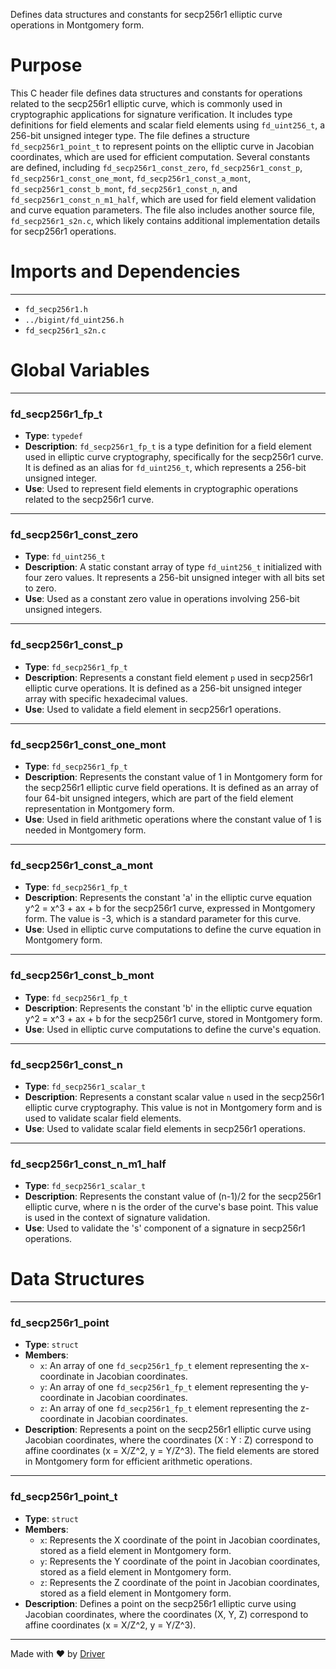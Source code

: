 <!--------------------------------------------------------------------------------->
<!-- IMPORTANT: This file is auto-generated by Driver (https://driver.ai). -------->
<!-- Manual edits may be overwritten on future commits. --------------------------->
<!--------------------------------------------------------------------------------->

Defines data structures and constants for secp256r1 elliptic curve operations in Montgomery form.

# Purpose
This C header file defines data structures and constants for operations related to the secp256r1 elliptic curve, which is commonly used in cryptographic applications for signature verification. It includes type definitions for field elements and scalar field elements using `fd_uint256_t`, a 256-bit unsigned integer type. The file defines a structure `fd_secp256r1_point_t` to represent points on the elliptic curve in Jacobian coordinates, which are used for efficient computation. Several constants are defined, including `fd_secp256r1_const_zero`, `fd_secp256r1_const_p`, `fd_secp256r1_const_one_mont`, `fd_secp256r1_const_a_mont`, `fd_secp256r1_const_b_mont`, `fd_secp256r1_const_n`, and `fd_secp256r1_const_n_m1_half`, which are used for field element validation and curve equation parameters. The file also includes another source file, `fd_secp256r1_s2n.c`, which likely contains additional implementation details for secp256r1 operations.
# Imports and Dependencies

---
- `fd_secp256r1.h`
- `../bigint/fd_uint256.h`
- `fd_secp256r1_s2n.c`


# Global Variables

---
### fd\_secp256r1\_fp\_t
- **Type**: ``typedef``
- **Description**: `fd_secp256r1_fp_t` is a type definition for a field element used in elliptic curve cryptography, specifically for the secp256r1 curve. It is defined as an alias for `fd_uint256_t`, which represents a 256-bit unsigned integer.
- **Use**: Used to represent field elements in cryptographic operations related to the secp256r1 curve.


---
### fd\_secp256r1\_const\_zero
- **Type**: ``fd_uint256_t``
- **Description**: A static constant array of type `fd_uint256_t` initialized with four zero values. It represents a 256-bit unsigned integer with all bits set to zero.
- **Use**: Used as a constant zero value in operations involving 256-bit unsigned integers.


---
### fd\_secp256r1\_const\_p
- **Type**: ``fd_secp256r1_fp_t``
- **Description**: Represents a constant field element `p` used in secp256r1 elliptic curve operations. It is defined as a 256-bit unsigned integer array with specific hexadecimal values.
- **Use**: Used to validate a field element in secp256r1 operations.


---
### fd\_secp256r1\_const\_one\_mont
- **Type**: ``fd_secp256r1_fp_t``
- **Description**: Represents the constant value of 1 in Montgomery form for the secp256r1 elliptic curve field operations. It is defined as an array of four 64-bit unsigned integers, which are part of the field element representation in Montgomery form.
- **Use**: Used in field arithmetic operations where the constant value of 1 is needed in Montgomery form.


---
### fd\_secp256r1\_const\_a\_mont
- **Type**: ``fd_secp256r1_fp_t``
- **Description**: Represents the constant 'a' in the elliptic curve equation y^2 = x^3 + ax + b for the secp256r1 curve, expressed in Montgomery form. The value is -3, which is a standard parameter for this curve.
- **Use**: Used in elliptic curve computations to define the curve equation in Montgomery form.


---
### fd\_secp256r1\_const\_b\_mont
- **Type**: ``fd_secp256r1_fp_t``
- **Description**: Represents the constant 'b' in the elliptic curve equation y^2 = x^3 + ax + b for the secp256r1 curve, stored in Montgomery form.
- **Use**: Used in elliptic curve computations to define the curve's equation.


---
### fd\_secp256r1\_const\_n
- **Type**: ``fd_secp256r1_scalar_t``
- **Description**: Represents a constant scalar value `n` used in the secp256r1 elliptic curve cryptography. This value is not in Montgomery form and is used to validate scalar field elements.
- **Use**: Used to validate scalar field elements in secp256r1 operations.


---
### fd\_secp256r1\_const\_n\_m1\_half
- **Type**: ``fd_secp256r1_scalar_t``
- **Description**: Represents the constant value of (n-1)/2 for the secp256r1 elliptic curve, where n is the order of the curve's base point. This value is used in the context of signature validation.
- **Use**: Used to validate the 's' component of a signature in secp256r1 operations.


# Data Structures

---
### fd\_secp256r1\_point
- **Type**: ``struct``
- **Members**:
    - `x`: An array of one `fd_secp256r1_fp_t` element representing the x-coordinate in Jacobian coordinates.
    - `y`: An array of one `fd_secp256r1_fp_t` element representing the y-coordinate in Jacobian coordinates.
    - `z`: An array of one `fd_secp256r1_fp_t` element representing the z-coordinate in Jacobian coordinates.
- **Description**: Represents a point on the secp256r1 elliptic curve using Jacobian coordinates, where the coordinates (X : Y : Z) correspond to affine coordinates (x = X/Z^2, y = Y/Z^3). The field elements are stored in Montgomery form for efficient arithmetic operations.


---
### fd\_secp256r1\_point\_t
- **Type**: ``struct``
- **Members**:
    - `x`: Represents the X coordinate of the point in Jacobian coordinates, stored as a field element in Montgomery form.
    - `y`: Represents the Y coordinate of the point in Jacobian coordinates, stored as a field element in Montgomery form.
    - `z`: Represents the Z coordinate of the point in Jacobian coordinates, stored as a field element in Montgomery form.
- **Description**: Defines a point on the secp256r1 elliptic curve using Jacobian coordinates, where the coordinates (X, Y, Z) correspond to affine coordinates (x = X/Z^2, y = Y/Z^3).



---
Made with ❤️ by [Driver](https://www.driver.ai/)